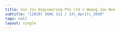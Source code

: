 ```yaml
---
title: Sun Jin Engineering Pte Ltd v Hwang Jae Woo
subtitle: "[2010] SGHC 111 / 13\_April\_2010"
tags: null
layout: single
---
```



